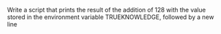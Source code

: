 Write a script that prints the result of the addition of 128 with the value stored in the environment variable TRUEKNOWLEDGE, followed by a new line

